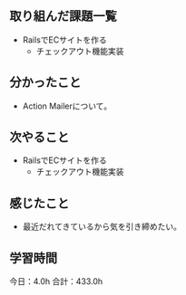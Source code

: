 ## 取り組んだ課題一覧
*  RailsでECサイトを作る
   * チェックアウト機能実装
## 分かったこと
* Action Mailerについて。
  
    
    

## 次やること
*  RailsでECサイトを作る
   *  チェックアウト機能実装
## 感じたこと
*  最近だれてきているから気を引き締めたい。
 
## 学習時間
今日：4.0h
合計：433.0h

